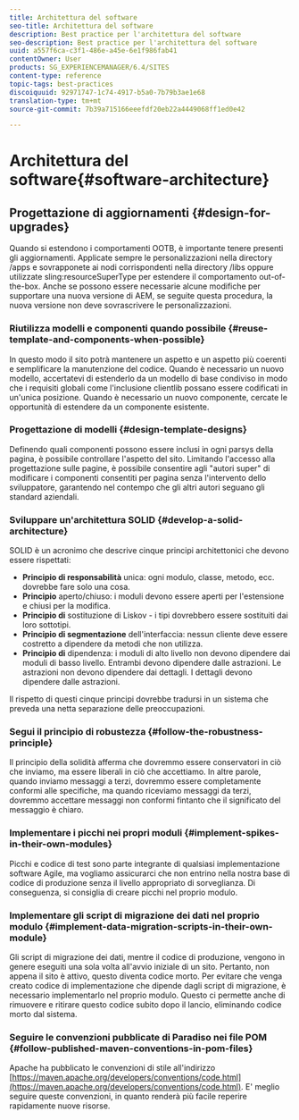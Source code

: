 ```yaml
---
title: Architettura del software
seo-title: Architettura del software
description: Best practice per l'architettura del software
seo-description: Best practice per l'architettura del software
uuid: a557f6ca-c3f1-486e-a45e-6e1f986fab41
contentOwner: User
products: SG_EXPERIENCEMANAGER/6.4/SITES
content-type: reference
topic-tags: best-practices
discoiquuid: 92971747-1c74-4917-b5a0-7b79b3ae1e68
translation-type: tm+mt
source-git-commit: 7b39a715166eeefdf20eb22a4449068ff1ed0e42

---
```



# Architettura del software{#software-architecture}

## Progettazione di aggiornamenti {#design-for-upgrades}

Quando si estendono i comportamenti OOTB, è importante tenere presenti gli aggiornamenti. Applicate sempre le personalizzazioni nella directory /apps e sovrapponete ai nodi corrispondenti nella directory /libs oppure utilizzate sling:resourceSuperType per estendere il comportamento out-of-the-box. Anche se possono essere necessarie alcune modifiche per supportare una nuova versione di AEM, se seguite questa procedura, la nuova versione non deve sovrascrivere le personalizzazioni.

### Riutilizza modelli e componenti quando possibile {#reuse-template-and-components-when-possible}

In questo modo il sito potrà mantenere un aspetto e un aspetto più coerenti e semplificare la manutenzione del codice. Quando è necessario un nuovo modello, accertatevi di estenderlo da un modello di base condiviso in modo che i requisiti globali come l&#39;inclusione clientlib possano essere codificati in un&#39;unica posizione. Quando è necessario un nuovo componente, cercate le opportunità di estendere da un componente esistente.

### Progettazione di modelli {#design-template-designs}

Definendo quali componenti possono essere inclusi in ogni parsys della pagina, è possibile controllare l&#39;aspetto del sito. Limitando l&#39;accesso alla progettazione sulle pagine, è possibile consentire agli &quot;autori super&quot; di modificare i componenti consentiti per pagina senza l&#39;intervento dello sviluppatore, garantendo nel contempo che gli altri autori seguano gli standard aziendali.

### Sviluppare un&#39;architettura SOLID {#develop-a-solid-architecture}

SOLID è un acronimo che descrive cinque principi architettonici che devono essere rispettati:

* **Principio di responsabilità** unica: ogni modulo, classe, metodo, ecc. dovrebbe fare solo una cosa.
* **Principio** aperto/chiuso: i moduli devono essere aperti per l&#39;estensione e chiusi per la modifica.
* **Principio di** sostituzione di Liskov - i tipi dovrebbero essere sostituiti dai loro sottotipi.
* **Principio di segmentazione** dell&#39;interfaccia: nessun cliente deve essere costretto a dipendere da metodi che non utilizza.
* **Principio di** dipendenza: i moduli di alto livello non devono dipendere dai moduli di basso livello. Entrambi devono dipendere dalle astrazioni. Le astrazioni non devono dipendere dai dettagli. I dettagli devono dipendere dalle astrazioni.

Il rispetto di questi cinque principi dovrebbe tradursi in un sistema che preveda una netta separazione delle preoccupazioni.

### Segui il principio di robustezza {#follow-the-robustness-principle}

Il principio della solidità afferma che dovremmo essere conservatori in ciò che inviamo, ma essere liberali in ciò che accettiamo. In altre parole, quando inviamo messaggi a terzi, dovremmo essere completamente conformi alle specifiche, ma quando riceviamo messaggi da terzi, dovremmo accettare messaggi non conformi fintanto che il significato del messaggio è chiaro.

### Implementare i picchi nei propri moduli {#implement-spikes-in-their-own-modules}

Picchi e codice di test sono parte integrante di qualsiasi implementazione software Agile, ma vogliamo assicurarci che non entrino nella nostra base di codice di produzione senza il livello appropriato di sorveglianza. Di conseguenza, si consiglia di creare picchi nel proprio modulo.

### Implementare gli script di migrazione dei dati nel proprio modulo {#implement-data-migration-scripts-in-their-own-module}

Gli script di migrazione dei dati, mentre il codice di produzione, vengono in genere eseguiti una sola volta all&#39;avvio iniziale di un sito. Pertanto, non appena il sito è attivo, questo diventa codice morto. Per evitare che venga creato codice di implementazione che dipende dagli script di migrazione, è necessario implementarlo nel proprio modulo. Questo ci permette anche di rimuovere e ritirare questo codice subito dopo il lancio, eliminando codice morto dal sistema.

### Seguire le convenzioni pubblicate di Paradiso nei file POM {#follow-published-maven-conventions-in-pom-files}

Apache ha pubblicato le convenzioni di stile all&#39;indirizzo [https://maven.apache.org/developers/conventions/code.html](https://maven.apache.org/developers/conventions/code.html). E&#39; meglio seguire queste convenzioni, in quanto renderà più facile reperire rapidamente nuove risorse.
